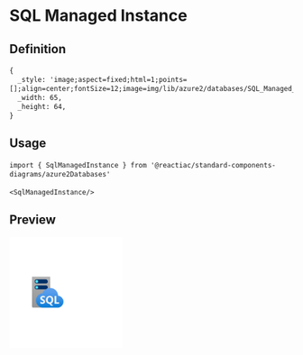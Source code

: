 # SQL Managed Instance

## Definition

```
{
  _style: 'image;aspect=fixed;html=1;points=[];align=center;fontSize=12;image=img/lib/azure2/databases/SQL_Managed_Instance.svg;strokeColor=none;',
  _width: 65,
  _height: 64,
}
```

## Usage

```
import { SqlManagedInstance } from '@reactiac/standard-components-diagrams/azure2Databases'

<SqlManagedInstance/>
```

## Preview

<img src="./sql-managed-instance.png" width="200"/>
